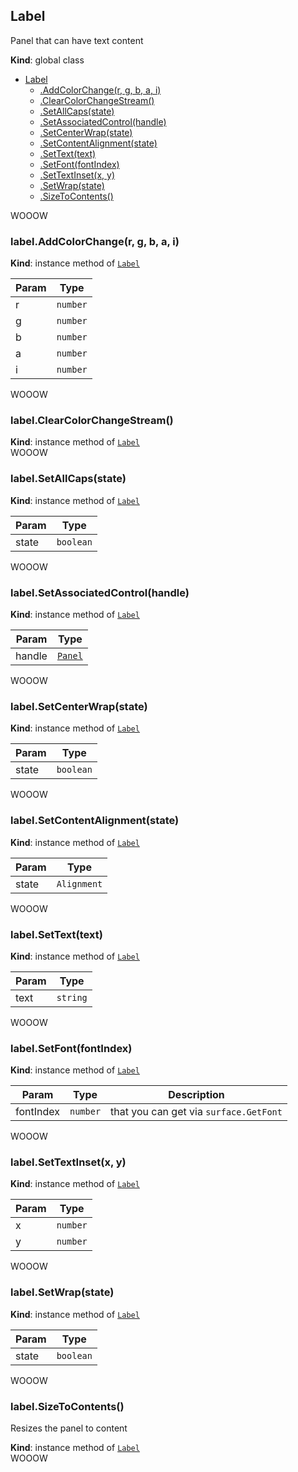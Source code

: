 <a name="Label"></a>

## Label
Panel that can have text content

**Kind**: global class  

* [Label](#Label)
    * [.AddColorChange(r, g, b, a, i)](#Label+AddColorChange)
    * [.ClearColorChangeStream()](#Label+ClearColorChangeStream)
    * [.SetAllCaps(state)](#Label+SetAllCaps)
    * [.SetAssociatedControl(handle)](#Label+SetAssociatedControl)
    * [.SetCenterWrap(state)](#Label+SetCenterWrap)
    * [.SetContentAlignment(state)](#Label+SetContentAlignment)
    * [.SetText(text)](#Label+SetText)
    * [.SetFont(fontIndex)](#Label+SetFont)
    * [.SetTextInset(x, y)](#Label+SetTextInset)
    * [.SetWrap(state)](#Label+SetWrap)
    * [.SizeToContents()](#Label+SizeToContents)

WOOOW
<a name="Label+AddColorChange"></a>

### label.AddColorChange(r, g, b, a, i)
**Kind**: instance method of [<code>Label</code>](#Label)  

| Param | Type |
| --- | --- |
| r | <code>number</code> | 
| g | <code>number</code> | 
| b | <code>number</code> | 
| a | <code>number</code> | 
| i | <code>number</code> | 

WOOOW
<a name="Label+ClearColorChangeStream"></a>

### label.ClearColorChangeStream()
**Kind**: instance method of [<code>Label</code>](#Label)  
WOOOW
<a name="Label+SetAllCaps"></a>

### label.SetAllCaps(state)
**Kind**: instance method of [<code>Label</code>](#Label)  

| Param | Type |
| --- | --- |
| state | <code>boolean</code> | 

WOOOW
<a name="Label+SetAssociatedControl"></a>

### label.SetAssociatedControl(handle)
**Kind**: instance method of [<code>Label</code>](#Label)  

| Param | Type |
| --- | --- |
| handle | [<code>Panel</code>](#Panel) | 

WOOOW
<a name="Label+SetCenterWrap"></a>

### label.SetCenterWrap(state)
**Kind**: instance method of [<code>Label</code>](#Label)  

| Param | Type |
| --- | --- |
| state | <code>boolean</code> | 

WOOOW
<a name="Label+SetContentAlignment"></a>

### label.SetContentAlignment(state)
**Kind**: instance method of [<code>Label</code>](#Label)  

| Param | Type |
| --- | --- |
| state | <code>Alignment</code> | 

WOOOW
<a name="Label+SetText"></a>

### label.SetText(text)
**Kind**: instance method of [<code>Label</code>](#Label)  

| Param | Type |
| --- | --- |
| text | <code>string</code> | 

WOOOW
<a name="Label+SetFont"></a>

### label.SetFont(fontIndex)
**Kind**: instance method of [<code>Label</code>](#Label)  

| Param | Type | Description |
| --- | --- | --- |
| fontIndex | <code>number</code> | that you can get via `surface.GetFont` |

WOOOW
<a name="Label+SetTextInset"></a>

### label.SetTextInset(x, y)
**Kind**: instance method of [<code>Label</code>](#Label)  

| Param | Type |
| --- | --- |
| x | <code>number</code> | 
| y | <code>number</code> | 

WOOOW
<a name="Label+SetWrap"></a>

### label.SetWrap(state)
**Kind**: instance method of [<code>Label</code>](#Label)  

| Param | Type |
| --- | --- |
| state | <code>boolean</code> | 

WOOOW
<a name="Label+SizeToContents"></a>

### label.SizeToContents()
Resizes the panel to content

**Kind**: instance method of [<code>Label</code>](#Label)  
WOOOW
